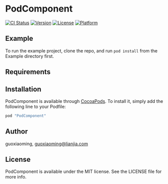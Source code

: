 # PodComponent

[![CI Status](http://img.shields.io/travis/guoxiaoming/PodComponent.svg?style=flat)](https://travis-ci.org/guoxiaoming/PodComponent)
[![Version](https://img.shields.io/cocoapods/v/PodComponent.svg?style=flat)](http://cocoapods.org/pods/PodComponent)
[![License](https://img.shields.io/cocoapods/l/PodComponent.svg?style=flat)](http://cocoapods.org/pods/PodComponent)
[![Platform](https://img.shields.io/cocoapods/p/PodComponent.svg?style=flat)](http://cocoapods.org/pods/PodComponent)

## Example

To run the example project, clone the repo, and run `pod install` from the Example directory first.

## Requirements

## Installation

PodComponent is available through [CocoaPods](http://cocoapods.org). To install
it, simply add the following line to your Podfile:

```ruby
pod "PodComponent"
```

## Author

guoxiaoming, guoxiaoming@lianjia.com

## License

PodComponent is available under the MIT license. See the LICENSE file for more info.
